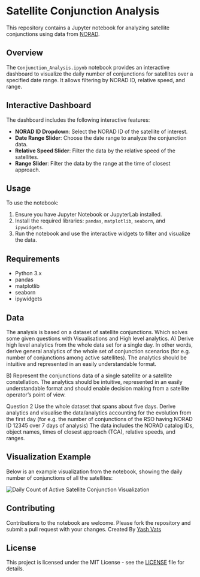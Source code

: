 # Satellite Conjunction Analysis

This repository contains a Jupyter notebook for analyzing satellite conjunctions using data from [NORAD](https://celestrak.org/SOCRATES/socrates-format.php).

## Overview

The `Conjunction_Analysis.ipynb` notebook provides an interactive dashboard to visualize the daily number of conjunctions for satellites over a specified date range. It allows filtering by NORAD ID, relative speed, and range.

## Interactive Dashboard

The dashboard includes the following interactive features:

- **NORAD ID Dropdown**: Select the NORAD ID of the satellite of interest.
- **Date Range Slider**: Choose the date range to analyze the conjunction data.
- **Relative Speed Slider**: Filter the data by the relative speed of the satellites.
- **Range Slider**: Filter the data by the range at the time of closest approach.

## Usage

To use the notebook:

1. Ensure you have Jupyter Notebook or JupyterLab installed.
2. Install the required libraries: `pandas`, `matplotlib`, `seaborn`, and `ipywidgets`.
3. Run the notebook and use the interactive widgets to filter and visualize the data.

## Requirements

- Python 3.x
- pandas
- matplotlib
- seaborn
- ipywidgets

## Data

The analysis is based on a dataset of satellite conjunctions. Which solves some given questions with Visualisations and High level analytics.
A) Derive high level analytics from the whole data set for a single day. In other
words, derive general analytics of the whole set of conjunction scenarios (for e.g.
number of conjunctions among active satellites). The analytics should be intuitive
and represented in an easily understandable format.

B) Represent the conjunctions data of a single satellite or a satellite constellation.
The analytics should be intuitive, represented in an easily understandable format and
should enable decision making from a satellite operator’s point of view.

Question 2
Use the whole dataset that spans about five days. Derive analytics and visualise the
data/analytics accounting for the evolution from the first day (for e.g. the number of
conjunctions of the RSO having NORAD ID 12345 over 7 days of analysis)
The data includes the NORAD catalog IDs, object names, times of closest approach (TCA), relative speeds, and ranges.

## Visualization Example

Below is an example visualization from the notebook, showing the daily number of conjunctions of all the satellites:

![Daily Count of Active Satellite Conjunction Visualization](https://github.com/yoyo-gitroi/Conjunction_analysis/assets/67566026/b0561cd3-b123-45d3-98d5-09e222a037b1)

## Contributing

Contributions to the notebook are welcome. Please fork the repository and submit a pull request with your changes.
Created By [Yash Vats](ywaths@gmail.com)

## License

This project is licensed under the MIT License - see the [LICENSE](LICENSE) file for details.

